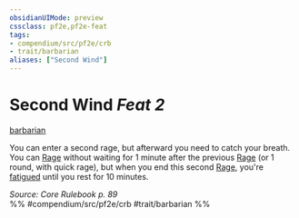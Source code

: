 ```yaml
---
obsidianUIMode: preview
cssclass: pf2e,pf2e-feat
tags:
- compendium/src/pf2e/crb
- trait/barbarian
aliases: ["Second Wind"]
---
```

# Second Wind  *Feat 2*  
[barbarian](../../Rules/traits/barbarian.md)  


You can enter a second rage, but afterward you need to catch your breath. You can [Rage](../../Rules/actions/rage.md) without waiting for 1 minute after the previous [Rage](../../Rules/actions/rage.md) (or 1 round, with quick rage), but when you end this second [Rage](../../Rules/actions/rage.md), you're [fatigued](../../Rules/conditions.md#Fatigued) until you rest for 10 minutes.

*Source: Core Rulebook p. 89*  
%% #compendium/src/pf2e/crb #trait/barbarian %%